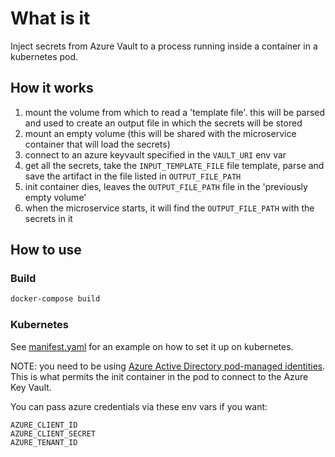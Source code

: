 # What is it

Inject secrets from Azure Vault to a process running inside a container in a kubernetes pod.

## How it works

1. mount the volume from which to read a 'template file'. this will be parsed and used to create an output file in which the secrets will be stored
1. mount an empty volume (this will be shared with the microservice container that will load the secrets)
1. connect to an azure keyvault specified in the `VAULT_URI` env var
1. get all the secrets, take the `INPUT_TEMPLATE_FILE` file template, parse and save the artifact in the file listed in `OUTPUT_FILE_PATH`
1. init container dies, leaves the `OUTPUT_FILE_PATH` file in the 'previously empty volume'
1. when the microservice starts, it will find the `OUTPUT_FILE_PATH` with the secrets in it

## How to use

### Build

```bash
docker-compose build
```

### Kubernetes

See [manifest.yaml](./k8s_templates/manifest.yaml) for an example on how to set it up
on kubernetes.

NOTE: you need to be using [Azure Active Directory pod-managed identities](https://github.com/Azure/aad-pod-identity). This is what permits the init container in the pod to connect to the Azure Key Vault.

You can pass azure credentials via these env vars if you want:

```text
AZURE_CLIENT_ID
AZURE_CLIENT_SECRET
AZURE_TENANT_ID
```
